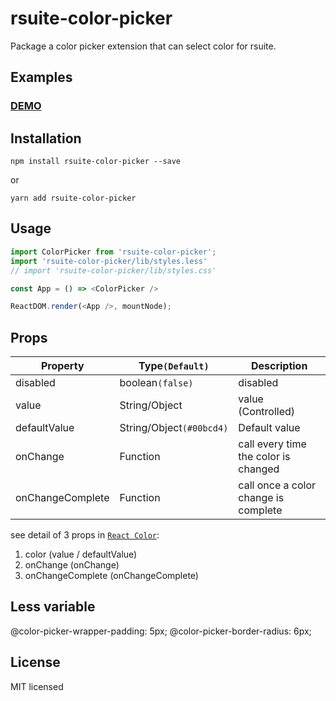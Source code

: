 # rsuite-color-picker
Package a color picker extension that can select color for rsuite.

## Examples

### [DEMO](https://cxiaof.github.io/rsuite-color-picker/assets/index.html)

## Installation

```
npm install rsuite-color-picker --save
```
or
```
yarn add rsuite-color-picker
```

## Usage

```js
import ColorPicker from 'rsuite-color-picker';
import 'rsuite-color-picker/lib/styles.less'
// import 'rsuite-color-picker/lib/styles.css'

const App = () => <ColorPicker />

ReactDOM.render(<App />, mountNode);
```

## Props

| Property         | Type`(Default)`          | Description                          |
| ---------------- | ------------------------ | ------------------------------------ |
| disabled         | boolean`(false)`         | disabled                             |
| value            | String/Object            | value (Controlled)                   |
| defaultValue     | String/Object`(#00bcd4)` | Default value                        |
| onChange         | Function                 | call every time the color is changed |
| onChangeComplete | Function                 | call once a color change is complete |

see detail of 3 props in [`React Color`](https://github.com/casesandberg/react-color/):
1. color (value / defaultValue)
2. onChange (onChange)
3. onChangeComplete (onChangeComplete)

## Less variable

@color-picker-wrapper-padding: 5px;
@color-picker-border-radius: 6px;

## License

MIT licensed
